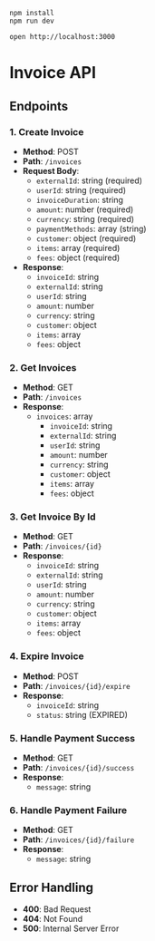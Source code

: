 ```
npm install
npm run dev

open http://localhost:3000
```



# Invoice API

## Endpoints

### 1. Create Invoice

* **Method**: POST
* **Path**: `/invoices`
* **Request Body**:
	+ `externalId`: string (required)
	+ `userId`: string (required)
	+ `invoiceDuration`: string
	+ `amount`: number (required)
	+ `currency`: string (required)
	+ `paymentMethods`: array (string)
	+ `customer`: object (required)
	+ `items`: array (required)
	+ `fees`: object (required)
* **Response**:
	+ `invoiceId`: string
	+ `externalId`: string
	+ `userId`: string
	+ `amount`: number
	+ `currency`: string
	+ `customer`: object
	+ `items`: array
	+ `fees`: object

### 2. Get Invoices

* **Method**: GET
* **Path**: `/invoices`
* **Response**:
	+ `invoices`: array
		- `invoiceId`: string
		- `externalId`: string
		- `userId`: string
		- `amount`: number
		- `currency`: string
		- `customer`: object
		- `items`: array
		- `fees`: object

### 3. Get Invoice By Id

* **Method**: GET
* **Path**: `/invoices/{id}`
* **Response**:
	+ `invoiceId`: string
	+ `externalId`: string
	+ `userId`: string
	+ `amount`: number
	+ `currency`: string
	+ `customer`: object
	+ `items`: array
	+ `fees`: object

### 4. Expire Invoice

* **Method**: POST
* **Path**: `/invoices/{id}/expire`
* **Response**:
	+ `invoiceId`: string
	+ `status`: string (EXPIRED)

### 5. Handle Payment Success

* **Method**: GET
* **Path**: `/invoices/{id}/success`
* **Response**:
	+ `message`: string

### 6. Handle Payment Failure

* **Method**: GET
* **Path**: `/invoices/{id}/failure`
* **Response**:
	+ `message`: string

## Error Handling

* **400**: Bad Request
* **404**: Not Found
* **500**: Internal Server Error
